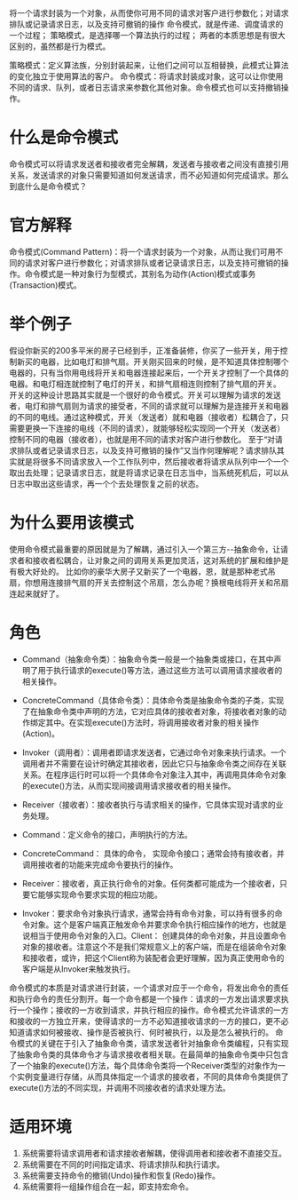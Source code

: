 将一个请求封装为一个对象，从而使你可用不同的请求对客户进行参数化；对请求排队或记录请求日志，以及支持可撤销的操作
命令模式，就是传递、调度请求的一个过程；
策略模式，是选择哪一个算法执行的过程；
两者的本质思想是有很大区别的，虽然都是行为模式。

策略模式：定义算法族，分别封装起来，让他们之间可以互相替换，此模式让算法的变化独立于使用算法的客户。
命令模式：将请求封装成对象，这可以让你使用不同的请求、队列，或者日志请求来参数化其他对象。命令模式也可以支持撤销操作。


# 什么是命令模式
命令模式可以将请求发送者和接收者完全解耦，发送者与接收者之间没有直接引用关系，发送请求的对象只需要知道如何发送请求，而不必知道如何完成请求。那么到底什么是命令模式？

# 官方解释
命令模式(Command Pattern)：将一个请求封装为一个对象，从而让我们可用不同的请求对客户进行参数化；对请求排队或者记录请求日志，以及支持可撤销的操作。命令模式是一种对象行为型模式，其别名为动作(Action)模式或事务(Transaction)模式。

# 举个例子
假设你新买的200多平米的房子已经到手，正准备装修，你买了一些开关，用于控制新买的电器，比如电灯和排气扇。开关刚买回来的时候，是不知道具体控制哪个电器的，只有当你用电线将开关和电器连接起来后，一个开关才控制了一个具体的电器。和电灯相连就控制了电灯的开关，和排气扇相连则控制了排气扇的开关。
开关的这种设计思路其实就是一个很好的命令模式。开关可以理解为请求的发送者，电灯和排气扇则为请求的接受者，不同的请求就可以理解为是连接开关和电器的不同的电线。通过这种模式，开关（发送者）就和电器（接收者）松耦合了，只需要更换一下连接的电线（不同的请求），就能够轻松实现同一个开关（发送者）控制不同的电器（接收者），也就是用不同的请求对客户进行参数化。
至于“对请求排队或者记录请求日志，以及支持可撤销的操作”又当作何理解呢？请求排队其实就是将很多不同请求放入一个工作队列中，然后接收者将请求从队列中一个一个取出去处理；记录请求日志，就是将请求记录在日志当中，当系统死机后，可以从日志中取出这些请求，再一个个去处理恢复之前的状态。

# 为什么要用该模式
使用命令模式最重要的原因就是为了解耦，通过引入一个第三方--抽象命令，让请求者和接收者松耦合，让对象之间的调用关系更加灵活，这对系统的扩展和维护是有极大好处的。
比如你的豪华大房子又新买了一个电器，恩，就是那种老式吊扇，你想用连接排气扇的开关去控制这个吊扇，怎么办呢？换根电线将开关和吊扇连起来就好了。

# 角色
+ Command（抽象命令类）：抽象命令类一般是一个抽象类或接口，在其中声明了用于执行请求的execute()等方法，通过这些方法可以调用请求接收者的相关操作。
+ ConcreteCommand（具体命令类）：具体命令类是抽象命令类的子类，实现了在抽象命令类中声明的方法，它对应具体的接收者对象，将接收者对象的动作绑定其中。在实现execute()方法时，将调用接收者对象的相关操作(Action)。
+ Invoker（调用者）：调用者即请求发送者，它通过命令对象来执行请求。一个调用者并不需要在设计时确定其接收者，因此它只与抽象命令类之间存在关联关系。在程序运行时可以将一个具体命令对象注入其中，再调用具体命令对象的execute()方法，从而实现间接调用请求接收者的相关操作。
+ Receiver（接收者）：接收者执行与请求相关的操作，它具体实现对请求的业务处理。

+ Command：定义命令的接口，声明执行的方法。
+ ConcreteCommand： 具体的命令， 实现命令接口；通常会持有接收者，并调用接收者的功能来完成命令要执行的操作。
+ Receiver：接收者，真正执行命令的对象。任何类都可能成为一个接收者，只要它能够实现命令要求实现的相应功能。
+ Invoker：要求命令对象执行请求，通常会持有命令对象，可以持有很多的命令对象。这个是客户端真正触发命令并要求命令执行相应操作的地方，也就是说相当于使用命令对象的入口。Client： 创建具体的命令对象，并且设置命令对象的接收者。注意这个不是我们常规意义上的客户端，而是在组装命令对象和接收者，或许，把这个Client称为装配者会更好理解，因为真正使用命令的客户端是从Invoker来触发执行。

命令模式的本质是对请求进行封装，一个请求对应于一个命令，将发出命令的责任和执行命令的责任分割开。每一个命令都是一个操作：请求的一方发出请求要求执行一个操作；接收的一方收到请求，并执行相应的操作。命令模式允许请求的一方和接收的一方独立开来，使得请求的一方不必知道接收请求的一方的接口，更不必知道请求如何被接收、操作是否被执行、何时被执行，以及是怎么被执行的。
命令模式的关键在于引入了抽象命令类，请求发送者针对抽象命令类编程，只有实现了抽象命令类的具体命令才与请求接收者相关联。在最简单的抽象命令类中只包含了一个抽象的execute()方法，每个具体命令类将一个Receiver类型的对象作为一个实例变量进行存储，从而具体指定一个请求的接收者，不同的具体命令类提供了execute()方法的不同实现，并调用不同接收者的请求处理方法。

# 适用环境
1. 系统需要将请求调用者和请求接收者解耦，使得调用者和接收者不直接交互。
2. 系统需要在不同的时间指定请求、将请求排队和执行请求。
3. 系统需要支持命令的撤销(Undo)操作和恢复(Redo)操作。
4. 系统需要将一组操作组合在一起，即支持宏命令。